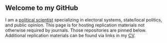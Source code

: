 ## Welcome to my GitHub

<!--
**jacksantucci/jacksantucci** is a ✨ _special_ ✨ repository because its `README.md` (this file) appears on your GitHub profile.

Here are some ideas to get you started:

- 🔭 I’m currently working on ...
- 🌱 I’m currently learning ...
- 👯 I’m looking to collaborate on ...
- 🤔 I’m looking for help with ...
- 💬 Ask me about ...
- 📫 How to reach me: ...
- 😄 Pronouns: ...
- ⚡ Fun fact: ...
-->
I am a <a href="https://www.jacksantucci.com">political scientist</a> specializing in electoral systems, state/local politics, and public opinion. This page is for hosting replication materials not otherwise required by journals. Those repositories are pinned below. Additional replication materials can be found via links in my <a href="https://www.jacksantucci.com/bio/Jack_Santucci_CV.pdf">CV</a>.
